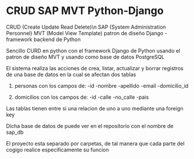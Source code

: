 # CRUD SAP MVT Python-Django
CRUD (Create Update Read Delete)\n
SAP  (System Administration Personnel)
MVT  (Model View Template) patron de diseño
Django -  framework backend de Python

Sencillo CURD en python con el framework
Django de Python usando el patron de diseño MVT
y usando como base de datos PostgreSQL

El sistema realiza las acciones de crea, listar, actualizar y borrar
registros de una base de datos en la cual se afectan dos tablas
 1. personas con los campos de:
    -id
    -nombre
    -apellido
    -email
    -domicilio_id
    
2. domicilios con los campos de:
    -id
    -calle
    -no_calle
    -pais

Las tablas tienen entre si una relacion de uno a uno mediante
una foreign key

Dicha base de datos de puede ver en el repositorio con el nombre
de sap_db

El proyecto esta separado por carpetas, de tal manera que cada parte
del cogigo realice especificamente su funcion
